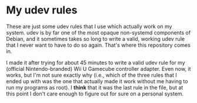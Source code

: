 # My udev rules

These are just some udev rules that I use which actually work on my system.
udev is by far one of the most opaque non-systemd components of Debian, and it
sometimes takes so long to write a valid, working udev rule that I never want
to have to do so again. That's where this repository comes in.

I made it after trying for about 45 minutes to write a valid udev rule for my
(official Nintendo-branded) Wii U Gamecube controller adapter. Even now, it
works, but I'm not sure exactly why (i.e., which of the three rules that I
ended up with was the one that actually made it work without me having to run
my programs as root). I __think__ that it was the last rule in the file, but
at this point I don't care enough to figure out for sure on a personal system.